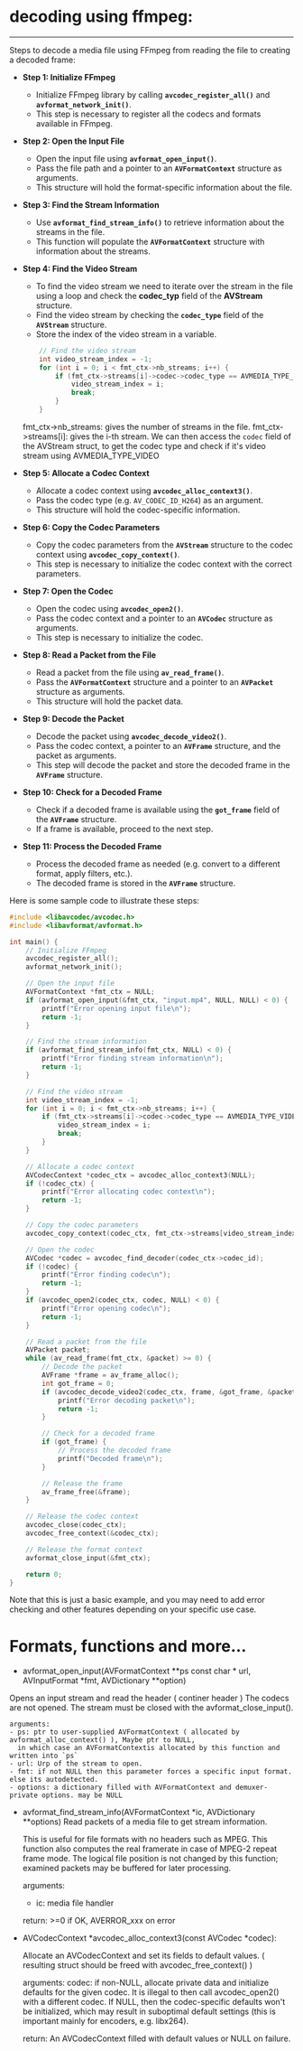# decoding using ffmpeg:

---
Steps to decode a media file using FFmpeg from reading the file to creating a decoded frame:

- **Step 1: Initialize FFmpeg**

    * Initialize FFmpeg library by calling **`avcodec_register_all()`** and **`avformat_network_init()`**.
    * This step is necessary to register all the codecs and formats available in FFmpeg.
    
- **Step 2: Open the Input File**

    * Open the input file using **`avformat_open_input()`**.
    * Pass the file path and a pointer to an **`AVFormatContext`** structure as arguments.
    * This structure will hold the format-specific information about the file.
    
- **Step 3: Find the Stream Information**

    * Use **`avformat_find_stream_info()`** to retrieve information about the streams in the file.
    * This function will populate the **`AVFormatContext`** structure with information about the streams.
    
- **Step 4: Find the Video Stream**

    * To find the video stream we need to iterate over the stream in the file using a loop and check the
      **codec_typ** field of the **AVStream** structure. 
    * Find the video stream by checking the **`codec_type`** field of the **`AVStream`** structure.
    * Store the index of the video stream in a variable.

    ```c 
        // Find the video stream
        int video_stream_index = -1;
        for (int i = 0; i < fmt_ctx->nb_streams; i++) {
            if (fmt_ctx->streams[i]->codec->codec_type == AVMEDIA_TYPE_VIDEO) {
                video_stream_index = i;
                break;
            }
        }
    ```
    fmt_ctx->nb_streams: gives the number of streams in the file.
    fmt_ctx->streams[i]: gives the i-th stream. We can then access the `codec` field of the AVStream struct,
                         to get the codec type and check if it's video stream using AVMEDIA_TYPE_VIDEO
    
- **Step 5: Allocate a Codec Context**

    * Allocate a codec context using **`avcodec_alloc_context3()`**.
    * Pass the codec type (e.g. `AV_CODEC_ID_H264`) as an argument.
    * This structure will hold the codec-specific information.
    
- **Step 6: Copy the Codec Parameters**

    * Copy the codec parameters from the **`AVStream`** structure to the codec context using **`avcodec_copy_context()`**.
    * This step is necessary to initialize the codec context with the correct parameters.

- **Step 7: Open the Codec**

    * Open the codec using **`avcodec_open2()`**.
    * Pass the codec context and a pointer to an **`AVCodec`** structure as arguments.
    * This step is necessary to initialize the codec.

- **Step 8: Read a Packet from the File**

    * Read a packet from the file using **`av_read_frame()`**.
    * Pass the **`AVFormatContext`** structure and a pointer to an **`AVPacket`** structure as arguments.
    * This structure will hold the packet data.

- **Step 9: Decode the Packet**

    * Decode the packet using **`avcodec_decode_video2()`**.
    * Pass the codec context, a pointer to an **`AVFrame`** structure, and the packet as arguments.
    * This step will decode the packet and store the decoded frame in the **`AVFrame`** structure.
    
- **Step 10: Check for a Decoded Frame**

    * Check if a decoded frame is available using the **`got_frame`** field of the **`AVFrame`** structure.
    * If a frame is available, proceed to the next step.

- **Step 11: Process the Decoded Frame**

    * Process the decoded frame as needed (e.g. convert to a different format, apply filters, etc.).
    * The decoded frame is stored in the **`AVFrame`** structure.

Here is some sample code to illustrate these steps:
```c
#include <libavcodec/avcodec.h>
#include <libavformat/avformat.h>

int main() {
    // Initialize FFmpeg
    avcodec_register_all();
    avformat_network_init();

    // Open the input file
    AVFormatContext *fmt_ctx = NULL;
    if (avformat_open_input(&fmt_ctx, "input.mp4", NULL, NULL) < 0) {
        printf("Error opening input file\n");
        return -1;
    }

    // Find the stream information
    if (avformat_find_stream_info(fmt_ctx, NULL) < 0) {
        printf("Error finding stream information\n");
        return -1;
    }

    // Find the video stream
    int video_stream_index = -1;
    for (int i = 0; i < fmt_ctx->nb_streams; i++) {
        if (fmt_ctx->streams[i]->codec->codec_type == AVMEDIA_TYPE_VIDEO) {
            video_stream_index = i;
            break;
        }
    }

    // Allocate a codec context
    AVCodecContext *codec_ctx = avcodec_alloc_context3(NULL);
    if (!codec_ctx) {
        printf("Error allocating codec context\n");
        return -1;
    }

    // Copy the codec parameters
    avcodec_copy_context(codec_ctx, fmt_ctx->streams[video_stream_index]->codec);

    // Open the codec
    AVCodec *codec = avcodec_find_decoder(codec_ctx->codec_id);
    if (!codec) {
        printf("Error finding codec\n");
        return -1;
    }
    if (avcodec_open2(codec_ctx, codec, NULL) < 0) {
        printf("Error opening codec\n");
        return -1;
    }

    // Read a packet from the file
    AVPacket packet;
    while (av_read_frame(fmt_ctx, &packet) >= 0) {
        // Decode the packet
        AVFrame *frame = av_frame_alloc();
        int got_frame = 0;
        if (avcodec_decode_video2(codec_ctx, frame, &got_frame, &packet) < 0) {
            printf("Error decoding packet\n");
            return -1;
        }

        // Check for a decoded frame
        if (got_frame) {
            // Process the decoded frame
            printf("Decoded frame\n");
        }

        // Release the frame
        av_frame_free(&frame);
    }

    // Release the codec context
    avcodec_close(codec_ctx);
    avcodec_free_context(&codec_ctx);

    // Release the format context
    avformat_close_input(&fmt_ctx);

    return 0;
}
```
Note that this is just a basic example, and you may need to add error checking and other features depending
on your specific use case.


# Formats, functions and more...

- avformat_open_input(AVFormatContext **ps const char * url, AVInputFormat *fmt, AVDictionary **option)

Opens an input stream and read the header ( continer header )
The codecs are not opened. The stream must be closed with the avformat_close_input().

    arguments:
    - ps: ptr to user-supplied AVFormatContext ( allocated by avformat_alloc_context() ), Maybe ptr to NULL,
      in which case an AVFormatContextis allocated by this function and written into `ps`
    - url: Urp of the stream to open.
    - fmt: if not NULL then this parameter forces a specific input format. else its autodetected.
    - options: a dictionary filled with AVFormatContext and demuxer-private options. may be NULL

- avformat_find_stream_info(AVFormatContext *ic, AVDictionary **options)
    Read packets of a media file to get stream information.
    
    This is useful for file formats with no headers such as MPEG. 
    This function also computes the real framerate in case of MPEG-2 repeat frame mode. 
    The logical file position is not changed by this function; 
    examined packets may be buffered for later processing.

    arguments:
    - ic: media file handler

    return:
        >=0 if OK, AVERROR_xxx on error

- AVCodecContext *avcodec_alloc_context3(const AVCodec *codec):

    Allocate an AVCodecContext and set its fields to default values.
    ( resulting struct should be freed with avcodec_free_context() )

    arguments:
    codec: if non-NULL, allocate private data and initialize defaults for the given codec. 
    It is illegal to then call avcodec_open2() with a different codec. 
    If NULL, then the codec-specific defaults won't be initialized, 
    which may result in suboptimal default settings 
    (this is important mainly for encoders, e.g. libx264).

    return: 
    An AVCodecContext filled with default values or NULL on failure.

